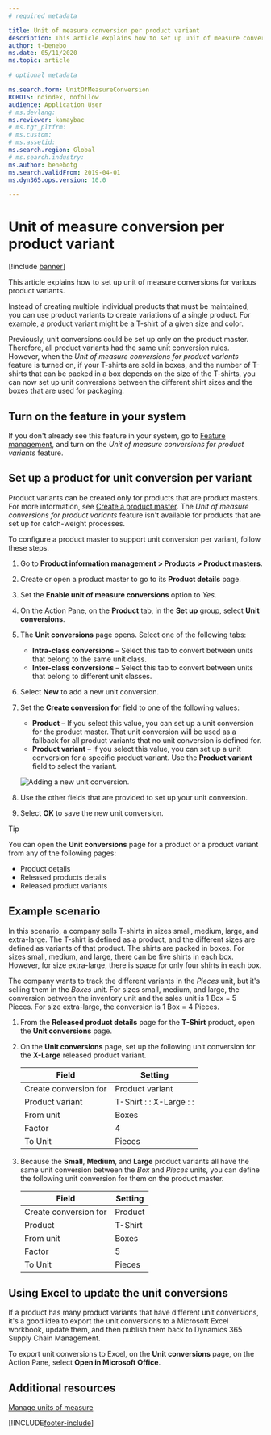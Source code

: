 ```yaml
---
# required metadata

title: Unit of measure conversion per product variant
description: This article explains how to set up unit of measure conversions for product variants. It includes an example of the setup.
author: t-benebo
ms.date: 05/11/2020
ms.topic: article

# optional metadata

ms.search.form: UnitOfMeasureConversion
ROBOTS: noindex, nofollow
audience: Application User
# ms.devlang: 
ms.reviewer: kamaybac
# ms.tgt_pltfrm: 
# ms.custom: 
# ms.assetid: 
ms.search.region: Global
# ms.search.industry: 
ms.author: benebotg
ms.search.validFrom: 2019-04-01
ms.dyn365.ops.version: 10.0

---
```


# Unit of measure conversion per product variant

[!include [banner](../includes/banner.md)]

This article explains how to set up unit of measure conversions for various product variants.

Instead of creating multiple individual products that must be maintained, you can use product variants to create variations of a single product. For example, a product variant might be a T-shirt of a given size and color.

Previously, unit conversions could be set up only on the product master. Therefore, all product variants had the same unit conversion rules. However, when the *Unit of measure conversions for product variants* feature is turned on, if your T-shirts are sold in boxes, and the number of T-shirts that can be packed in a box depends on the size of the T-shirts, you can now set up unit conversions between the different shirt sizes and the boxes that are used for packaging.

## Turn on the feature in your system

If you don't already see this feature in your system, go to [Feature management](../../fin-ops-core/fin-ops/get-started/feature-management/feature-management-overview.md), and turn on the *Unit of measure conversions for product variants* feature.

## Set up a product for unit conversion per variant

Product variants can be created only for products that are product masters. For more information, see [Create a product master](tasks/create-product-master.md). The *Unit of measure conversions for product variants* feature isn't available for products that are set up for catch-weight processes.

To configure a product master to support unit conversion per variant, follow these steps.

1. Go to **Product information management \> Products \> Product masters**.
1. Create or open a product master to go to its **Product details** page.
1. Set the **Enable unit of measure conversions** option to *Yes*.
1. On the Action Pane, on the **Product** tab, in the **Set up** group, select **Unit conversions**.
1. The **Unit conversions** page opens. Select one of the following tabs:

    - **Intra-class conversions** – Select this tab to convert between units that belong to the same unit class.
    - **Inter-class conversions** – Select this tab to convert between units that belong to different unit classes.

1. Select **New** to add a new unit conversion.
1. Set the **Create conversion for** field to one of the following values:

    - **Product** – If you select this value, you can set up a unit conversion for the product master. That unit conversion will be used as a fallback for all product variants that no unit conversion is defined for.
    - **Product variant** – If you select this value, you can set up a unit conversion for a specific product variant. Use the **Product variant** field to select the variant.

    ![Adding a new unit conversion.](media/uom-new-conversion.png "Adding a new unit conversion")

1. Use the other fields that are provided to set up your unit conversion.
1. Select **OK** to save the new unit conversion.

> [!TIP]
> You can open the **Unit conversions** page for a product or a product variant from any of the following pages:
> 
> - Product details
> - Released products details
> - Released product variants

## Example scenario

In this scenario, a company sells T-shirts in sizes small, medium, large, and extra-large. The T-shirt is defined as a product, and the different sizes are defined as variants of that product. The shirts are packed in boxes. For sizes small, medium, and large, there can be five shirts in each box. However, for size extra-large, there is space for only four shirts in each box.

The company wants to track the different variants in the *Pieces* unit, but it's selling them in the *Boxes* unit. For sizes small, medium, and large, the conversion between the inventory unit and the sales unit is 1 Box = 5 Pieces. For size extra-large, the conversion is 1 Box = 4 Pieces.

1. From the **Released product details** page for the **T-Shirt** product, open the **Unit conversions** page.
1. On the **Unit conversions** page, set up the following unit conversion for the **X-Large** released product variant.

    | Field                 | Setting                 |
    |-----------------------|-------------------------|
    | Create conversion for | Product variant         |
    | Product variant       | T-Shirt : : X-Large : : |
    | From unit             | Boxes                   |
    | Factor                | 4                       |
    | To Unit               | Pieces                  |

1. Because the **Small**, **Medium**, and **Large** product variants all have the same unit conversion between the *Box* and *Pieces* units, you can define the following unit conversion for them on the product master.

    | Field                 | Setting |
    |-----------------------|---------|
    | Create conversion for | Product |
    | Product               | T-Shirt |
    | From unit             | Boxes   |
    | Factor                | 5       |
    | To Unit               | Pieces  |

## Using Excel to update the unit conversions

If a product has many product variants that have different unit conversions, it's a good idea to export the unit conversions to a Microsoft Excel workbook, update them, and then publish them back to Dynamics 365 Supply Chain Management.

To export unit conversions to Excel, on the **Unit conversions** page, on the Action Pane, select **Open in Microsoft Office**.

## Additional resources

[Manage units of measure](tasks/manage-unit-measure.md)


[!INCLUDE[footer-include](../../includes/footer-banner.md)]